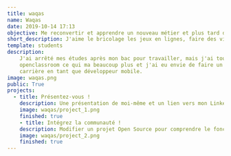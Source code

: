 ```yaml
---
title: waqas
name: Waqas
date: 2019-10-14 17:13
objective: Me reconvertir et apprendre un nouveau métier et plus tard devenir freelance et crée mes propres applis.
short_description: J'aime le bricolage les jeux en lignes, faire des vidéo et des montages. Apprendre de nouvelles choses.
template: students
description:
    J'ai arrêté mes études après mon bac pour travailler, mais j'ai toujours étais intéressé par le développement donc j'ai suivi des cours sur
    openclassroom ce qui ma beaucoup plus et j'ai eu envie de faire un parcours diplômant pour avoir un bagage pour débuter et faire
    carrière en tant que développeur mobile.
image: waqas.png
public: True
projects:
  - title: Présentez-vous !
    description: Une présentation de moi-même et un lien vers mon LinkedIn.
    image: waqas/project_1.png
    finished: true
    - title: Intégrez la communauté !
    description: Modifier un projet Open Source pour comprendre le fonctionnement de Git, de Github et des pull requests. 
    image: waqas/project_2.png
    finished: true
---
```

